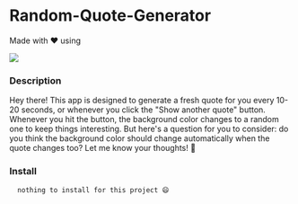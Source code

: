 # Random-Quote-Generator
Made with ❤️ using 

  <a href="https://skillicons.dev">
    <img src="https://skillicons.dev/icons?i=html,css,javascript" />
  </a>

### Description
Hey there! This app is designed to generate a fresh quote for you every 10-20 seconds, or whenever you click the "Show another quote" button. Whenever you hit the button, the background color changes to a random one to keep things interesting. But here's a question for you to consider: do you think the background color should change automatically when the quote changes too? Let me know your thoughts! 🤔

### Install

```
  nothing to install for this project 😄
```
